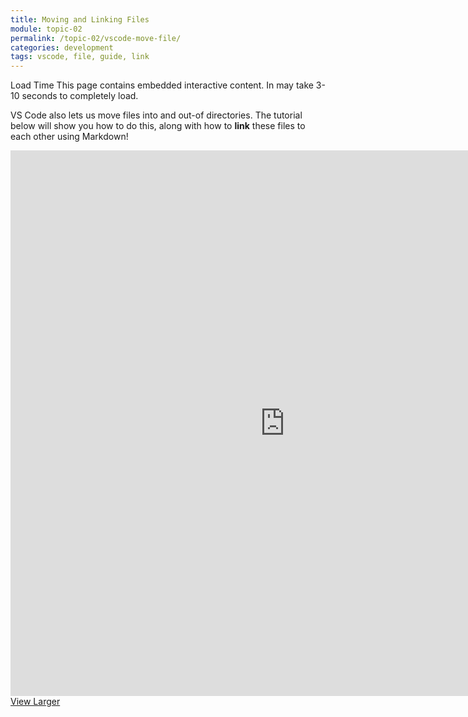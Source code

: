 ```yaml
---
title: Moving and Linking Files
module: topic-02
permalink: /topic-02/vscode-move-file/
categories: development
tags: vscode, file, guide, link
---
```


<div class="divider-heading"></div>


<span class="label label-warning">Load Time</span> This page contains embedded interactive content. In may take 3-10 seconds to completely load.

VS Code also lets us move files into and out-of directories. The tutorial below will show you how to do this, along with how to **link** these files to each other using Markdown!

<iframe src="https://umontanamediaarts.com/MART341/wp-admin/admin-ajax.php?action=h5p_embed&id=11" width="877" height="873" frameborder="0" allowfullscreen="allowfullscreen"></iframe><script src="https://umontanamediaarts.com/MART341/wp-content/plugins/h5p/h5p-php-library/js/h5p-resizer.js" charset="UTF-8"></script>
<a href="https://umontanamediaarts.com/MART341/wp-admin/admin-ajax.php?action=h5p_embed&id=11" class="btn btn-default btn-xs" target="_blank">View Larger</a>
